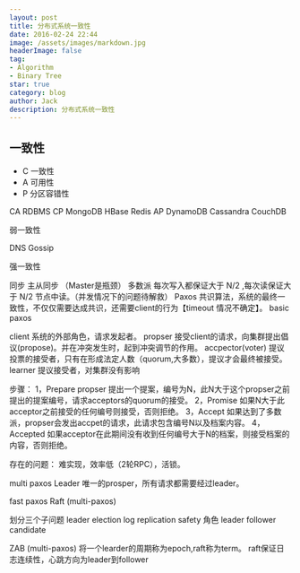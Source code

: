 ```yaml
---
layout: post
title: 分布式系统一致性
date: 2016-02-24 22:44
image: /assets/images/markdown.jpg
headerImage: false
tag:
- Algorithm
- Binary Tree
star: true
category: blog
author: Jack
description: 分布式系统一致性
---
```


## 一致性

* C 一致性
* A 可用性
* P 分区容错性

<p>
CA RDBMS
CP MongoDB HBase Redis
AP DynamoDB Cassandra CouchDB
</p>


弱一致性

DNS
Gossip

强一致性

同步 主从同步 （Master是瓶颈）
多数派 每次写入都保证大于 N/2 ,每次读保证大于 N/2 节点中读。（并发情况下的问题待解救）
Paxos 共识算法，系统的最终一致性，不仅仅需要达成共识，还需要client的行为【timeout 情况不确定】。
basic paxos

client 系统的外部角色，请求发起者。
propser 接受client的请求，向集群提出倡议(propose)。并在冲突发生时，起到冲突调节的作用。
accpector(voter) 提议投票的接受者，只有在形成法定人数（quorum,大多数），提议才会最终被接受。
learner 提议接受者，对集群没有影响

步骤：
1，Prepare 
propser 提出一个提案，编号为N，此N大于这个propser之前提出的提案编号，请求acceptors的quorum的接受。
2，Promise
如果N大于此acceptor之前接受的任何编号则接受，否则拒绝。
3，Accept
如果达到了多数派，propser会发出accpet的请求，此请求包含编号N以及档案内容。
4，Accepted
如果acceptor在此期间没有收到任何编号大于N的档案，则接受档案的内容，否则拒绝。

存在的问题：
难实现，效率低（2轮RPC），活锁。

multi paxos
Leader 唯一的prosper，所有请求都需要经过leader。

fast paxos
Raft (multi-paxos)

划分三个子问题
leader election
log replication
safety
角色
leader
follower
candidate

ZAB (multi-paxos)
将一个learder的周期称为epoch,raft称为term。
raft保证日志连续性，心跳方向为leader到follower

